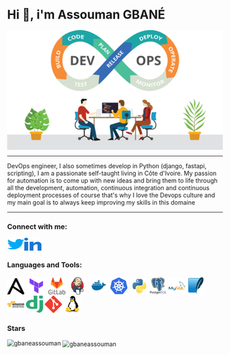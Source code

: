 <h1 align="left">Hi 👋, i'm Assouman GBANÉ</h1>
<div>
  <img align="center" src="https://github.com/gbaneassouman/images/blob/main/screenshots/DevOps-scaled.jpg" />
</div>
<hr>
DevOps engineer, I also sometimes develop in Python (django, fastapi, scripting), I am a passionate self-taught living in Côte d'Ivoire.
My passion for automation is to come up with new ideas and bring them to life through all the development, automation, continuous integration and continuous deployment processes of course
that's why I love the Devops culture and my main goal is to always keep improving my skills in this domaine
<hr>
<div> 
</div><h3 align="left">Connect with me:</h3>
<p align="left">
<a href="https://twitter.com/GbaneAssouma" target="blank"><img align="center" src="https://raw.githubusercontent.com/teamedwardforever/Readme-Generator/71f25dd8b98329b168142a6b782a107b75eab178/svg/Social/twitter.svg" alt="GbaneAssouma" height="30" width="40" /></a><a href="https://linkedin.com/in/gbane-assouman" target="blank"><img align="center" src="https://raw.githubusercontent.com/teamedwardforever/Readme-Generator/71f25dd8b98329b168142a6b782a107b75eab178/svg/Social/linked-in-alt.svg" alt="gbane-assouman" height="30" width="40" /></a>
</p>


<h3 align="left">Languages and Tools:</h3>
<p align="left">

<img src="https://github.com/gbaneassouman/images/blob/main/screenshots/ansible.png" alt="Ansible" width="40" height="38"/>&nbsp;
<img src="https://github.com/gbaneassouman/images/blob/main/screenshots/terraform.png" alt="Terraform" width="40" height="40"/>&nbsp;
<img src="https://github.com/gbaneassouman/images/blob/main/screenshots/gitlab.png" alt="Gitlab" width="40" height="40"/>&nbsp;
<img src="https://github.com/gbaneassouman/images/blob/main/screenshots/jenkins.png" alt="Jenkins" width="40" height="40"/>&nbsp;
<img src="https://github.com/gbaneassouman/images/blob/main/screenshots/docker.png" alt="Docker" width="42" height="42"/>&nbsp;
<img src="https://github.com/gbaneassouman/images/blob/main/screenshots/kubernetes.png" alt="Kubernetes" width="40" height="40"/>&nbsp;
<img src="https://raw.githubusercontent.com/teamedwardforever/Readme-Generator/71f25dd8b98329b168142a6b782a107b75eab178/svg/Skills/Languages/python-original.svg" alt="Python" width="40" height="40"/>
<img src="https://raw.githubusercontent.com/teamedwardforever/Readme-Generator/71f25dd8b98329b168142a6b782a107b75eab178/svg/Skills/Database/postgresql-original-wordmark.svg" alt="Postgresql" width="40" height="40"/>
<img src="https://raw.githubusercontent.com/teamedwardforever/Readme-Generator/71f25dd8b98329b168142a6b782a107b75eab178/svg/Skills/Database/mysql-original-wordmark.svg" alt="Mysql" width="40" height="40"/>
<img src="https://raw.githubusercontent.com/teamedwardforever/Readme-Generator/71f25dd8b98329b168142a6b782a107b75eab178/svg/Skills/Database/sqlite-icon.svg" alt="Sqlite" width="40" height="40"/>
<img src="https://raw.githubusercontent.com/teamedwardforever/Readme-Generator/71f25dd8b98329b168142a6b782a107b75eab178/svg/Skills/Devops/amazonwebservices-original-wordmark.svg" alt="Amazon Web Services" width="40" height="40"/>
<img src="https://raw.githubusercontent.com/teamedwardforever/Readme-Generator/71f25dd8b98329b168142a6b782a107b75eab178/svg/Skills/Framework/django.svg" alt="Django" width="40" height="40"/>
<img src="https://raw.githubusercontent.com/teamedwardforever/Readme-Generator/71f25dd8b98329b168142a6b782a107b75eab178/svg/Skills/Other/git-scm-icon.svg" alt="Git" width="40" height="40"/>
<img src="https://raw.githubusercontent.com/teamedwardforever/Readme-Generator/71f25dd8b98329b168142a6b782a107b75eab178/svg/Skills/Other/linux-original.svg" alt="Linux" width="40" height="40"/>
</p>

<h3 align="left">Stars</h3>
<img align="left" height="180em" src="https://github-readme-stats.vercel.app/api/top-langs/?username=gbaneassouman&layout=compact&theme=" alt=gbaneassouman />

<p>&nbsp;<img align="center" height="180em" src="https://github-readme-stats.vercel.app/api?username=gbaneassouman&show_icons=true&locale=en&theme=" alt="gbaneassouman" /></p>



<div align="center">
<a href="https://github.com/gbaneassouman">
</div>
